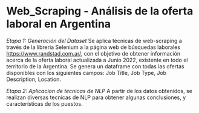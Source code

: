# Web_Scraping - Análisis de la oferta laboral en Argentina

*Etapa 1: Generación del Dataset*
Se aplica técnicas de web-scraping a través de la libreria Selenium a la página web de búsquedas laborales https://www.randstad.com.ar/, con el objetivo de obtener información acerca de la oferta laboral actualizada a Junio 2022, existente en todo el territorio de la Argentina. Se genera un dataframe con todas las ofertas disponibles con los siguientes campos: Job Title, Job Type, Job Description, Location.

*Etapa 2: Aplicacion de técnicas de NLP*
A partir de los datos obtenidos, se realizan diversas tecnicas de NLP para obtener algunas conclusiones, y características de los puestos.
